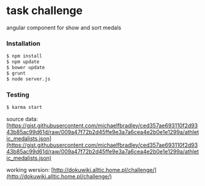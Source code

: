 # task challenge

angular component for show and sort medals 

### Installation

```sh
$ npm install
$ npm update
$ bower update
$ grunt
$ node server.js

```

### Testing

```sh
$ karma start

```

source data:
[https://gist.githubusercontent.com/michaelfbradley/ced357ae693110f2d9343b85ac99d61d/raw/009a47f72b2d45ffe9e3a7a6cea4e2b0e1e1299a/athletic_medalists.json](https://gist.githubusercontent.com/michaelfbradley/ced357ae693110f2d9343b85ac99d61d/raw/009a47f72b2d45ffe9e3a7a6cea4e2b0e1e1299a/athletic_medalists.json)

working wersion:
[http://dokuwiki.alltic.home.pl/challenge/](http://dokuwiki.alltic.home.pl/challenge/)
